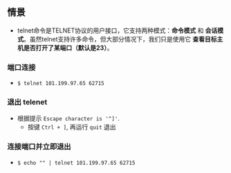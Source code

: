 ## 情景
* telnet命令是TELNET协议的用户接口，它支持两种模式：__命令模式__ 和 __会话模式__。虽然telnet支持许多命令，但大部分情况下，我们只是使用它 __查看目标主机是否打开了某端口（默认是23）__。


### 端口连接
* `$ telnet 101.199.97.65 62715`


### 退出 telenet
* 根据提示 `Escape character is '^]'`. 
    * 按键 `Ctrl + ]`, 再运行 `quit` 退出


### 连接端口并立即退出
* `$ echo "" | telnet 101.199.97.65 62715`

